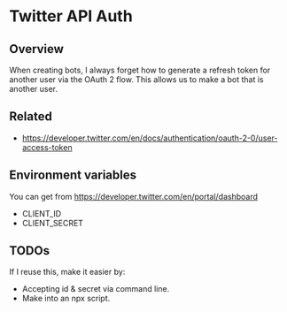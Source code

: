 # Twitter API Auth

## Overview
When creating bots, I always forget how to generate a refresh token for another user via the OAuth 2 flow.
This allows us to make a bot that is another user.

## Related
* https://developer.twitter.com/en/docs/authentication/oauth-2-0/user-access-token

## Environment variables
You can get from https://developer.twitter.com/en/portal/dashboard

* CLIENT_ID
* CLIENT_SECRET

## TODOs
If I reuse this, make it easier by:

* Accepting id & secret via command line.
* Make into an npx script.